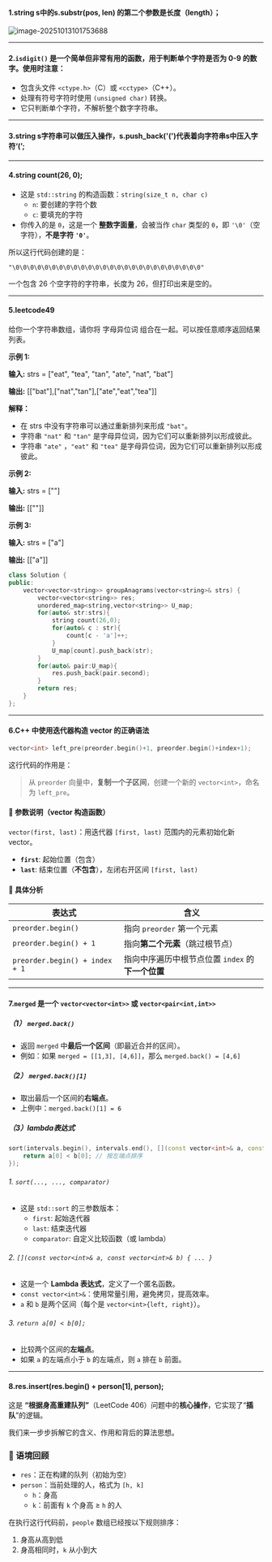 #### 1.string s中的s.substr(pos, len) 的第二个参数是长度（length）；

![image-20251013101753688](D:\LIUYUFEI\code\Notes\assets\image-20251013101753688.png)

---



#### 2.`isdigit()` 是一个简单但非常有用的函数，用于判断单个字符是否为 0-9 的数字。使用时注意：

- 包含头文件 `<ctype.h>`（C）或 `<cctype>`（C++）。
- 处理有符号字符时使用 `(unsigned char)` 转换。
- 它只判断单个字符，不解析整个数字字符串。

---



#### 3.string s字符串可以做压入操作，s.push_back('(')代表着向字符串s中压入字符‘(’;

---



#### 4.string count(26, 0);

- 这是 `std::string` 的构造函数：`string(size_t n, char c)`
  - `n`: 要创建的字符个数
  - `c`: 要填充的字符
- 你传入的是 `0`，这是一个 **整数字面量**，会被当作 `char` 类型的 `0`，即 `'\0'`（空字符），**不是字符 `'0'`**。

所以这行代码创建的是：

```
"\0\0\0\0\0\0\0\0\0\0\0\0\0\0\0\0\0\0\0\0\0\0\0\0\0\0"
```

一个包含 26 个空字符的字符串，长度为 26，但打印出来是空的。

---



#### 5.leetcode49

给你一个字符串数组，请你将 字母异位词 组合在一起。可以按任意顺序返回结果列表。

 

**示例 1:**

**输入:** strs = ["eat", "tea", "tan", "ate", "nat", "bat"]

**输出:** [["bat"],["nat","tan"],["ate","eat","tea"]]

**解释：**

- 在 strs 中没有字符串可以通过重新排列来形成 `"bat"`。
- 字符串 `"nat"` 和 `"tan"` 是字母异位词，因为它们可以重新排列以形成彼此。
- 字符串 `"ate"` ，`"eat"` 和 `"tea"` 是字母异位词，因为它们可以重新排列以形成彼此。

**示例 2:**

**输入:** strs = [""]

**输出:** [[""]]

**示例 3:**

**输入:** strs = ["a"]

**输出:** [["a"]]

```c++
class Solution {
public:
    vector<vector<string>> groupAnagrams(vector<string>& strs) {
        vector<vector<string>> res;
        unordered_map<string,vector<string>> U_map;
        for(auto& str:strs){
            string count(26,0);
            for(auto& c : str){
                count[c - 'a']++;
            }
            U_map[count].push_back(str);
        }
        for(auto& pair:U_map){
            res.push_back(pair.second);
        }
        return res;
    }
};
```

---



#### 6.**C++ 中使用迭代器构造 vector 的正确语法**

```c++
vector<int> left_pre(preorder.begin()+1, preorder.begin()+index+1);
```

这行代码的作用是：

> 从 `preorder` 向量中，**复制一个子区间**，创建一个新的 `vector<int>`，命名为 `left_pre`。

#### 🧩 参数说明（vector 构造函数）

`vector(first, last)`：用迭代器 `[first, last)` 范围内的元素初始化新 vector。

- **`first`**: 起始位置（包含）
- **`last`**: 结束位置（**不包含**），左闭右开区间 `[first, last)`

#### 📌 具体分析

| 表达式                         | 含义                                              |
| ------------------------------ | ------------------------------------------------- |
| `preorder.begin()`             | 指向 `preorder` 第一个元素                        |
| `preorder.begin() + 1`         | 指向**第二个元素**（跳过根节点）                  |
| `preorder.begin() + index + 1` | 指向中序遍历中根节点位置 `index` 的**下一个位置** |



---



#### 7.`merged` 是一个 `vector<vector<int>>` 或 `vector<pair<int,int>>`

##### （1） `merged.back()`

- 返回 `merged` 中**最后一个区间**（即最近合并的区间）。
- 例如：如果 `merged = [[1,3], [4,6]]`，那么 `merged.back() = [4,6]`

##### （2） `merged.back()[1]`

- 取出最后一个区间的**右端点**。
- 上例中：`merged.back()[1] = 6`

##### （3）lambda表达式

```c++
sort(intervals.begin(), intervals.end(), [](const vector<int>& a, const vector<int>& b) {
    return a[0] < b[0]; // 按左端点排序
});
```

###### 1. `sort(..., ..., comparator)`

- 这是 `std::sort` 的三参数版本：
  - `first`: 起始迭代器
  - `last`: 结束迭代器
  - `comparator`: 自定义比较函数（或 lambda）

###### 2. `[](const vector<int>& a, const vector<int>& b) { ... }`

- 这是一个 **Lambda 表达式**，定义了一个匿名函数。
- `const vector<int>&`：使用常量引用，避免拷贝，提高效率。
- `a` 和 `b` 是两个区间（每个是 `vector<int>{left, right}`）。

###### 3. `return a[0] < b[0];`

- 比较两个区间的**左端点**。
- 如果 `a` 的左端点小于 `b` 的左端点，则 `a` 排在 `b` 前面。

----



#### 8.res.insert(res.begin() + person[1], person);

这是 **“根据身高重建队列”**（LeetCode 406）问题中的**核心操作**，它实现了“**插队**”的逻辑。

我们来一步步拆解它的含义、作用和背后的算法思想。

### 📌 语境回顾

- `res`：正在构建的队列（初始为空）
- `person`：当前处理的人，格式为 `[h, k]`
  - `h`：身高
  - `k`：前面有 `k` 个身高 ≥ `h` 的人

在执行这行代码前，`people` 数组已经按以下规则排序：

1. 身高从高到低
2. 身高相同时，`k` 从小到大